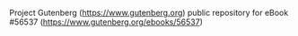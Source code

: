 Project Gutenberg (https://www.gutenberg.org) public repository for
eBook #56537 (https://www.gutenberg.org/ebooks/56537)
